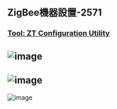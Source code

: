 ## ZigBee機器設置-2571


### [Tool: ZT Configuration Utility](http://www.icpdas.com/en/download/show.php?num=2845&model=ZT-2018/S)

![image](https://user-images.githubusercontent.com/20264622/110268531-c21b7e80-7ffc-11eb-9698-ccb91b956fe6.png)
---
![image](https://user-images.githubusercontent.com/20264622/110268490-ae701800-7ffc-11eb-9041-a071df701e23.png)
---
![image](https://user-images.githubusercontent.com/20264622/110268252-5507e900-7ffc-11eb-99b7-daa1c71d3dcf.png)
